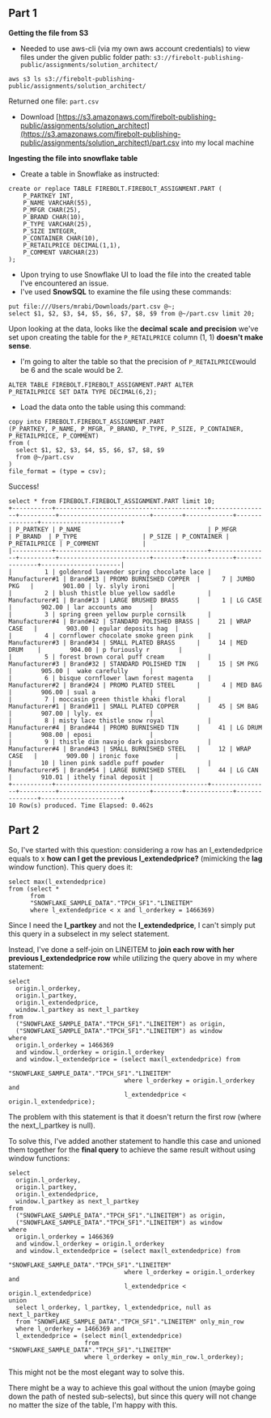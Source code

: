 ## Part 1

**Getting the file from S3**

- Needed to use aws-cli (via my own aws account credentials) to view files under the given public folder path: `s3://firebolt-publishing-public/assignments/solution_architect/`

```
aws s3 ls s3://firebolt-publishing-public/assignments/solution_architect/
```

Returned one file: `part.csv`

- Download [https://s3.amazonaws.com/firebolt-publishing-public/assignments/solution_architect](https://s3.amazonaws.com/firebolt-publishing-public/assignments/solution_architect)/part.csv into my local machine

**Ingesting the file into snowflake table**

- Create a table in Snowflake as instructed:

```
create or replace TABLE FIREBOLT.FIREBOLT_ASSIGNMENT.PART (
    P_PARTKEY INT,
    P_NAME VARCHAR(55),
    P_MFGR CHAR(25),
    P_BRAND CHAR(10),
    P_TYPE VARCHAR(25),
    P_SIZE INTEGER,
    P_CONTAINER CHAR(10),
    P_RETAILPRICE DECIMAL(1,1),
    P_COMMENT VARCHAR(23)
);
```

-  Upon trying to use Snowflake UI to load the file into the created table I've encountered an issue.
- I've used **SnowSQL** to examine the file using these commands:

```
put file:///Users/mrabi/Downloads/part.csv @~;
select $1, $2, $3, $4, $5, $6, $7, $8, $9 from @~/part.csv limit 20;
```

Upon looking at the data, looks like the **decimal**  **scale**  **and precision** we've set upon creating the table for the `P_RETAILPRICE` column (1, 1) **doesn't make sense**.

- I'm going to alter the table so that the precision of `P_RETAILPRICE`would be 6 and the scale would be 2.

```
ALTER TABLE FIREBOLT.FIREBOLT_ASSIGNMENT.PART ALTER 
P_RETAILPRICE SET DATA TYPE DECIMAL(6,2);
```

- Load the data onto the table using this command:

```
copy into FIREBOLT.FIREBOLT_ASSIGNMENT.PART
(P_PARTKEY, P_NAME, P_MFGR, P_BRAND, P_TYPE, P_SIZE, P_CONTAINER, P_RETAILPRICE, P_COMMENT)
from (
  select $1, $2, $3, $4, $5, $6, $7, $8, $9 
  from @~/part.csv
)
file_format = (type = csv);
```

Success!

```
select * from FIREBOLT.FIREBOLT_ASSIGNMENT.PART limit 10;
+-----------+------------------------------------------+----------------+----------+-------------------------+--------+-------------+---------------+----------------------+
| P_PARTKEY | P_NAME                                   | P_MFGR         | P_BRAND  | P_TYPE                  | P_SIZE | P_CONTAINER | P_RETAILPRICE | P_COMMENT            |
|-----------+------------------------------------------+----------------+----------+-------------------------+--------+-------------+---------------+----------------------|
|         1 | goldenrod lavender spring chocolate lace | Manufacturer#1 | Brand#13 | PROMO BURNISHED COPPER  |      7 | JUMBO PKG   |        901.00 | ly. slyly ironi      |
|         2 | blush thistle blue yellow saddle         | Manufacturer#1 | Brand#13 | LARGE BRUSHED BRASS     |      1 | LG CASE     |        902.00 | lar accounts amo     |
|         3 | spring green yellow purple cornsilk      | Manufacturer#4 | Brand#42 | STANDARD POLISHED BRASS |     21 | WRAP CASE   |        903.00 | egular deposits hag  |
|         4 | cornflower chocolate smoke green pink    | Manufacturer#3 | Brand#34 | SMALL PLATED BRASS      |     14 | MED DRUM    |        904.00 | p furiously r        |
|         5 | forest brown coral puff cream            | Manufacturer#3 | Brand#32 | STANDARD POLISHED TIN   |     15 | SM PKG      |        905.00 |  wake carefully      |
|         6 | bisque cornflower lawn forest magenta    | Manufacturer#2 | Brand#24 | PROMO PLATED STEEL      |      4 | MED BAG     |        906.00 | sual a               |
|         7 | moccasin green thistle khaki floral      | Manufacturer#1 | Brand#11 | SMALL PLATED COPPER     |     45 | SM BAG      |        907.00 | lyly. ex             |
|         8 | misty lace thistle snow royal            | Manufacturer#4 | Brand#44 | PROMO BURNISHED TIN     |     41 | LG DRUM     |        908.00 | eposi                |
|         9 | thistle dim navajo dark gainsboro        | Manufacturer#4 | Brand#43 | SMALL BURNISHED STEEL   |     12 | WRAP CASE   |        909.00 | ironic foxe          |
|        10 | linen pink saddle puff powder            | Manufacturer#5 | Brand#54 | LARGE BURNISHED STEEL   |     44 | LG CAN      |        910.01 | ithely final deposit |
+-----------+------------------------------------------+----------------+----------+-------------------------+--------+-------------+---------------+----------------------+
10 Row(s) produced. Time Elapsed: 0.462s

```

## Part 2

So, I've started with this question: 
considering a row has an l_extendedprice equals to x **how can I get the previous l_extendedprice?** (mimicking the **lag** window function). This query does it:

```
select max(l_extendedprice)
from (select *
      from
      "SNOWFLAKE_SAMPLE_DATA"."TPCH_SF1"."LINEITEM"
      where l_extendedprice < x and l_orderkey = 1466369)
```

Since I need the **l_partkey** and not the **l_extendedprice**, I can't simply put this query in a subselect in my select statement.

Instead, I've done a self-join on LINEITEM to **join each row with her previous l_extendedprice row** while utilizing the query above in my where statement:

```
select
  origin.l_orderkey,
  origin.l_partkey,
  origin.l_extendedprice,
  window.l_partkey as next_l_partkey
from
  ("SNOWFLAKE_SAMPLE_DATA"."TPCH_SF1"."LINEITEM") as origin,
  ("SNOWFLAKE_SAMPLE_DATA"."TPCH_SF1"."LINEITEM") as window
where 
  origin.l_orderkey = 1466369
  and window.l_orderkey = origin.l_orderkey 
  and window.l_extendedprice = (select max(l_extendedprice) from
                                "SNOWFLAKE_SAMPLE_DATA"."TPCH_SF1"."LINEITEM" 
                                where l_orderkey = origin.l_orderkey and 
                                l_extendedprice < origin.l_extendedprice);
```

The problem with this statement is that it doesn't return the first row (where the next_l_partkey is null).

To solve this, I've added another statement to handle this case and unioned them together for the **final query** to achieve the same result without using window functions:

```
select
  origin.l_orderkey,
  origin.l_partkey,
  origin.l_extendedprice,
  window.l_partkey as next_l_partkey
from
  ("SNOWFLAKE_SAMPLE_DATA"."TPCH_SF1"."LINEITEM") as origin,
  ("SNOWFLAKE_SAMPLE_DATA"."TPCH_SF1"."LINEITEM") as window
where 
  origin.l_orderkey = 1466369
  and window.l_orderkey = origin.l_orderkey 
  and window.l_extendedprice = (select max(l_extendedprice) from
                                "SNOWFLAKE_SAMPLE_DATA"."TPCH_SF1"."LINEITEM" 
                                where l_orderkey = origin.l_orderkey and 
                                l_extendedprice < origin.l_extendedprice)
union
  select l_orderkey, l_partkey, l_extendedprice, null as next_l_partkey
  from "SNOWFLAKE_SAMPLE_DATA"."TPCH_SF1"."LINEITEM" only_min_row
  where l_orderkey = 1466369 and 
  l_extendedprice = (select min(l_extendedprice) 
                     from "SNOWFLAKE_SAMPLE_DATA"."TPCH_SF1"."LINEITEM" 
                     where l_orderkey = only_min_row.l_orderkey);
```

This might not be the most elegant way to solve this.

There might be a way to achieve this goal without the union (maybe going down the path of nested sub-selects), but since this query will not change no matter the size of the table, I'm happy with this.
